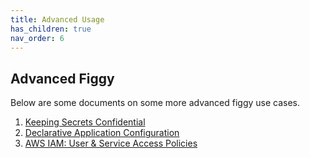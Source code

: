```yaml
---
title: Advanced Usage
has_children: true  
nav_order: 6
---
```


## Advanced Figgy

Below are some documents on some more advanced figgy use cases.

1. [Keeping Secrets Confidential](/docs/advanced/confidentiality.html)
1. [Declarative Application Configuration](/docs/advanced/declarative-configuration.html)
1. [AWS IAM: User & Service Access Policies](/docs/advanced/iam-cookbook.html)
